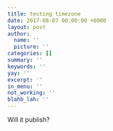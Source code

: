 ```yaml
---
title: testing timezone
date: 2017-08-07 00:00:00 +0000
layout: post
author:
  name: ''
  picture: ''
categories: []
summary: ''
keywords: ''
yay: ''
excerpt: ''
in_menu: ''
not_working: ''
blahb_lah: ''
---
```

Will it publish?